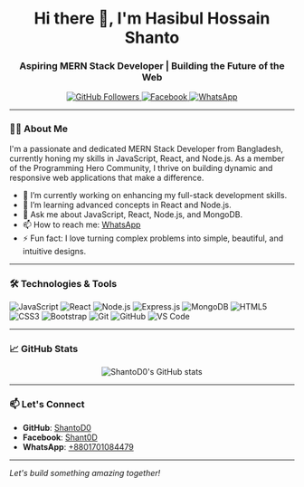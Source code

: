 <h1 align="center">Hi there 👋, I'm Hasibul Hossain Shanto</h1>
<h3 align="center">Aspiring MERN Stack Developer | Building the Future of the Web</h3>

<p align="center">
  <a href="https://github.com/ShantoD0">
    <img src="https://img.shields.io/github/followers/ShantoD0?label=Followers&style=social" alt="GitHub Followers">
  </a>
  <a href="https://www.facebook.com/Shant0D">
    <img src="https://img.shields.io/badge/Facebook-1877F2?style=flat&logo=facebook&logoColor=white" alt="Facebook">
  </a>
  <a href="https://wa.me/+8801701084479">
    <img src="https://img.shields.io/badge/WhatsApp-25D366?style=flat&logo=whatsapp&logoColor=white" alt="WhatsApp">
  </a>
</p>

---

### 👨‍💻 About Me

I'm a passionate and dedicated MERN Stack Developer from Bangladesh, currently honing my skills in JavaScript, React, and Node.js. As a member of the Programming Hero Community, I thrive on building dynamic and responsive web applications that make a difference.

- 🔭 I’m currently working on enhancing my full-stack development skills.
- 🌱 I’m learning advanced concepts in React and Node.js.
- 💬 Ask me about JavaScript, React, Node.js, and MongoDB.
- 📫 How to reach me: [WhatsApp](https://wa.me/+8801701084479)
- ⚡ Fun fact: I love turning complex problems into simple, beautiful, and intuitive designs.

---

### 🛠️ Technologies & Tools

![JavaScript](https://img.shields.io/badge/-JavaScript-F7DF1E?style=flat&logo=javascript&logoColor=black)
![React](https://img.shields.io/badge/-React-61DAFB?style=flat&logo=react&logoColor=white)
![Node.js](https://img.shields.io/badge/-Node.js-339933?style=flat&logo=node.js&logoColor=white)
![Express.js](https://img.shields.io/badge/-Express.js-000000?style=flat&logo=express&logoColor=white)
![MongoDB](https://img.shields.io/badge/-MongoDB-47A248?style=flat&logo=mongodb&logoColor=white)
![HTML5](https://img.shields.io/badge/-HTML5-E34F26?style=flat&logo=html5&logoColor=white)
![CSS3](https://img.shields.io/badge/-CSS3-1572B6?style=flat&logo=css3&logoColor=white)
![Bootstrap](https://img.shields.io/badge/-Bootstrap-563D7C?style=flat&logo=bootstrap&logoColor=white)
![Git](https://img.shields.io/badge/-Git-F05032?style=flat&logo=git&logoColor=white)
![GitHub](https://img.shields.io/badge/-GitHub-181717?style=flat&logo=github&logoColor=white)
![VS Code](https://img.shields.io/badge/-VS%20Code-007ACC?style=flat&logo=visual-studio-code&logoColor=white)

---

### 📈 GitHub Stats

<p align="center">
  <img src="https://github-readme-stats.vercel.app/api?username=ShantoD0&show_icons=true&theme=radical" alt="ShantoD0's GitHub stats" />
</p>

---

### 📫 Let's Connect

- **GitHub**: [ShantoD0](https://github.com/ShantoD0)
- **Facebook**: [Shant0D](https://www.facebook.com/Shant0D)
- **WhatsApp**: [+8801701084479](https://wa.me/+8801701084479)

---

*Let's build something amazing together!*

